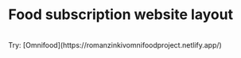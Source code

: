 # Food subscription website layout
<br/>
Try: [Omnifood](https://romanzinkivomnifoodproject.netlify.app/)
